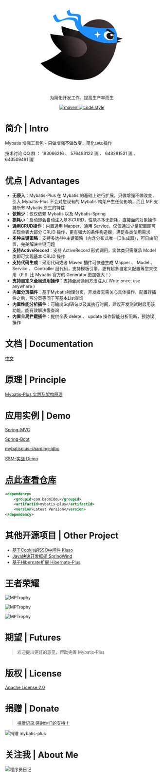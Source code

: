 <p align="center">
  <a href="https://github.com/baomidou/mybatis-plus">
   <img alt="Mybatis-Plus-Logo" src="https://raw.githubusercontent.com/baomidou/logo/master/mybatis-plus-logo-new-mini.png">
  </a>
</p>

<p align="center">
  为简化开发工作、提高生产率而生
</p>

<p align="center">
  <a href="https://search.maven.org/#search%7Cga%7C1%7Cg%3A%22com.baomidou%22%20AND%20a%3A%22mybatis-plus%22">
    <img alt="maven" src="https://img.shields.io/maven-central/v/com.baomidou/mybatis-plus.svg?style=flat-square">
  </a>

  <a href="https://www.apache.org/licenses/LICENSE-2.0">
    <img alt="code style" src="https://img.shields.io/badge/license-Apache%202-4EB1BA.svg?style=flat-square">
  </a>
</p>

# 简介 | Intro

Mybatis 增强工具包 - 只做增强不做改变，简化`CRUD`操作

技术讨论 QQ 群 ： 183066216 、  576493122 🈵  、  648281531 🈵 、  643509491 🈵

# 优点 | Advantages

- **无侵入**：Mybatis-Plus 在 Mybatis 的基础上进行扩展，只做增强不做改变，引入 Mybatis-Plus 不会对您现有的 Mybatis 构架产生任何影响，而且 MP 支持所有 Mybatis 原生的特性
- **依赖少**：仅仅依赖 Mybatis 以及 Mybatis-Spring
- **损耗小**：启动即会自动注入基本CURD，性能基本无损耗，直接面向对象操作
- **通用CRUD操作**：内置通用 Mapper、通用 Service，仅仅通过少量配置即可实现单表大部分 CRUD 操作，更有强大的条件构造器，满足各类使用需求
- **多种主键策略**：支持多达4种主键策略（内含分布式唯一ID生成器），可自由配置，完美解决主键问题
- **支持ActiveRecord**：支持 ActiveRecord 形式调用，实体类只需继承 Model 类即可实现基本 CRUD 操作
- **支持代码生成**：采用代码或者 Maven 插件可快速生成 Mapper 、 Model 、 Service 、 Controller 层代码，支持模板引擎，更有超多自定义配置等您来使用（P.S. 比 Mybatis 官方的 Generator 更加强大！）
- **支持自定义全局通用操作**：支持全局通用方法注入( Write once, use anywhere )
- **内置分页插件**：基于Mybatis物理分页，开发者无需关心具体操作，配置好插件之后，写分页等同于写基本List查询
- **内置性能分析插件**：可输出Sql语句以及其执行时间，建议开发测试时启用该功能，能有效解决慢查询
- **内置全局拦截插件**：提供全表 delete 、 update 操作智能分析阻断，预防误操作

# 文档 | Documentation

[中文](https://mybatis.plus)

# 原理 | Principle

[Mybatis-Plus 实践及架构原理](https://gitee.com/baomidou/mybatis-plus/attach_files)

# 应用实例 | Demo

[Spring-MVC](https://gitee.com/baomidou/mybatisplus-spring-mvc)

[Spring-Boot](https://gitee.com/baomidou/mybatisplus-spring-boot)

[mybatisplus-sharding-jdbc](https://gitee.com/baomidou/mybatisplus-sharding-jdbc)

[SSM-实战 Demo](https://gitee.com/juapk/SpringWind)

# [点此查看仓库](https://search.maven.org/search?q=g:com.baomidou%20a:mybatis-*)

```xml
<dependency>
    <groupId>com.baomidou</groupId>
    <artifactId>mybatis-plus</artifactId>
    <version>Latest Version</version>
</dependency>
```

# 其他开源项目 | Other Project

- [基于Cookie的SSO中间件 Kisso](https://gitee.com/baomidou/kisso)
- [Java快速开发框架 SpringWind](https://gitee.com/juapk/SpringWind)
- [基于Hibernate扩展 Hibernate-Plus](https://gitee.com/baomidou/hibernate-plus)

# 王者荣耀
![MPTrophy](https://images.gitee.com/uploads/images/2019/1221/222621_5e22d783_12260.jpeg)

![MPTrophy](https://images.gitee.com/uploads/images/2018/1218/151845_f562bcb5_12260.png)

![MPTrophy](https://gitee.com/uploads/images/2018/0102/101803_2fdba060_12260.jpeg)

# 期望 | Futures

> 欢迎提出更好的意见，帮助完善 Mybatis-Plus

# 版权 | License

[Apache License 2.0](https://www.apache.org/licenses/LICENSE-2.0)

# 捐赠 | Donate

> [捐赠记录,感谢你们的支持！](https://gitee.com/baomidou/kisso/wikis/%E6%8D%90%E8%B5%A0%E8%AE%B0%E5%BD%95)

![捐赠 mybatis-plus](https://gitee.com/uploads/images/2015/1222/211207_0acab44e_12260.png "支持一下mybatis-plus")

# 关注我 | About Me

![程序员日记](https://images.gitee.com/uploads/images/2019/0619/181933_46d5b802_12260.png "程序员日记")
